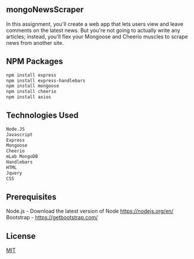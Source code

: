 ## mongoNewsScraper

In this assignment, you'll create a web app that lets users view and leave comments on the latest news. But you're not going to actually write any articles; instead, you'll flex your Mongoose and Cheerio muscles to scrape news from another site.

## NPM Packages

```bash
npm install express
npm install express-handlebars
npm install mongoose
npm install cheerio
npm install axios

```

## Technologies Used

```bash
Node.JS
Javascript
Express
Mongoose
Cheerio
mLab MongoDB
Handlebars
HTML
Jquery
CSS
```

## Prerequisites

Node.js - Download the latest version of Node https://nodejs.org/en/
Bootstrap - https://getbootstrap.com/

## License

[MIT](https://choosealicense.com/licenses/mit/)
